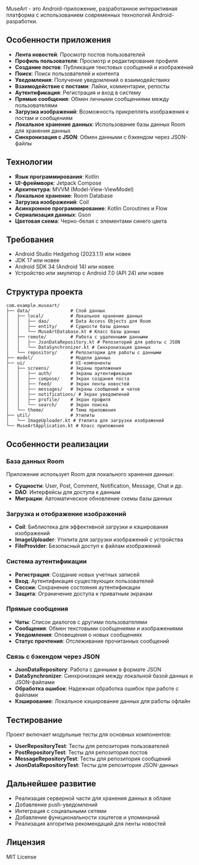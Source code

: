 
MuseArt - это Android-приложение, разработанное интерактивная платформа с использованием современных технологий Android-разработки.

## Особенности приложения

- **Лента новостей**: Просмотр постов пользователей
- **Профиль пользователя**: Просмотр и редактирование профиля
- **Создание постов**: Публикация текстовых сообщений и изображений
- **Поиск**: Поиск пользователей и контента
- **Уведомления**: Получение уведомлений о взаимодействиях
- **Взаимодействие с постами**: Лайки, комментарии, репосты
- **Аутентификация**: Регистрация и вход в систему
- **Прямые сообщения**: Обмен личными сообщениями между пользователями
- **Загрузка изображений**: Возможность прикреплять изображения к постам и сообщениям
- **Локальное хранение данных**: Использование базы данных Room для хранения данных
- **Синхронизация с JSON**: Обмен данными с бэкендом через JSON-файлы

## Технологии

- **Язык программирования**: Kotlin
- **UI-фреймворк**: Jetpack Compose
- **Архитектура**: MVVM (Model-View-ViewModel)
- **Локальное хранение**: Room Database
- **Загрузка изображений**: Coil
- **Асинхронное программирование**: Kotlin Coroutines и Flow
- **Сериализация данных**: Gson
- **Цветовая схема**: Черно-белая с элементами синего цвета

## Требования

- Android Studio Hedgehog (2023.1.1) или новее
- JDK 17 или новее
- Android SDK 34 (Android 14) или новее
- Устройство или эмулятор с Android 7.0 (API 24) или новее

## Структура проекта

```
com.example.museart/
├── data/               # Слой данных
│   ├── local/          # Локальное хранение данных
│   │   ├── dao/        # Data Access Objects для Room
│   │   ├── entity/     # Сущности базы данных
│   │   └── MuseArtDatabase.kt # Класс базы данных
│   ├── remote/         # Работа с удаленными данными
│   │   ├── JsonDataRepository.kt # Репозиторий для работы с JSON
│   │   └── DataSynchronizer.kt # Синхронизация данных
│   └── repository/     # Репозитории для работы с данными
├── model/              # Модели данных
├── ui/                 # UI-компоненты
│   ├── screens/        # Экраны приложения
│   │   ├── auth/       # Экраны аутентификации
│   │   ├── compose/    # Экран создания поста
│   │   ├── feed/       # Экран ленты новостей
│   │   ├── messages/   # Экраны сообщений и чатов
│   │   ├── notifications/ # Экран уведомлений
│   │   ├── profile/    # Экран профиля
│   │   └── search/     # Экран поиска
│   └── theme/          # Тема приложения
├── util/               # Утилиты
│   └── ImageUploader.kt # Утилита для загрузки изображений
└── MuseArtApplication.kt # Класс приложения
```

## Особенности реализации

### База данных Room

Приложение использует Room для локального хранения данных:
- **Сущности**: User, Post, Comment, Notification, Message, Chat и др.
- **DAO**: Интерфейсы для доступа к данным
- **Миграции**: Автоматическое обновление схемы базы данных

### Загрузка и отображение изображений

- **Coil**: Библиотека для эффективной загрузки и кэширования изображений
- **ImageUploader**: Утилита для загрузки изображений с устройства
- **FileProvider**: Безопасный доступ к файлам изображений

### Система аутентификации

- **Регистрация**: Создание новых учетных записей
- **Вход**: Аутентификация существующих пользователей
- **Сессии**: Сохранение состояния аутентификации
- **Защита**: Ограничение доступа к приватным экранам

### Прямые сообщения

- **Чаты**: Список диалогов с другими пользователями
- **Сообщения**: Обмен текстовыми сообщениями и изображениями
- **Уведомления**: Оповещения о новых сообщениях
- **Статус прочтения**: Отслеживание прочитанных сообщений

### Связь с бэкендом через JSON

- **JsonDataRepository**: Работа с данными в формате JSON
- **DataSynchronizer**: Синхронизация между локальной базой данных и JSON-файлами
- **Обработка ошибок**: Надежная обработка ошибок при работе с файлами
- **Кэширование**: Локальное кэширование данных для работы офлайн

## Тестирование

Проект включает модульные тесты для основных компонентов:
- **UserRepositoryTest**: Тесты для репозитория пользователей
- **PostRepositoryTest**: Тесты для репозитория постов
- **MessageRepositoryTest**: Тесты для репозитория сообщений
- **JsonDataRepositoryTest**: Тесты для репозитория JSON-данных

## Дальнейшее развитие

- Реализация серверной части для хранения данных в облаке
- Добавление push-уведомлений
- Интеграция с социальными сетями
- Добавление функциональности хэштегов и упоминаний
- Реализация алгоритма рекомендаций для ленты новостей

## Лицензия

MIT License

